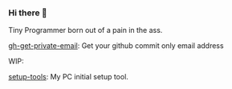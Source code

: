 ### Hi there 👋

Tiny Programmer born out of a pain in the ass.

[gh-get-private-email](https://github.com/atolycs/gh-get-private-email): Get your github commit only email address


WIP:

[setup-tools](https://github.com/atolycs/setup-tools): My PC initial setup tool.


<!--
**Atolycs/Atolycs** is a ✨ _special_ ✨ repository because its `README.md` (this file) appears on your GitHub profile.

Here are some ideas to get you started:

- 🔭 I’m currently working on ...
- 🌱 I’m currently learning ...
- 👯 I’m looking to collaborate on ...
- 🤔 I’m looking for help with ...
- 💬 Ask me about ...
- 📫 How to reach me: ...
- 😄 Pronouns: ...
- ⚡ Fun fact: ...
-->
